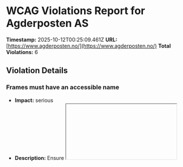 # WCAG Violations Report for Agderposten AS

**Timestamp:** 2025-10-12T00:25:09.461Z
**URL:** [https://www.agderposten.no/](https://www.agderposten.no/)
**Total Violations:** 6

## Violation Details

### Frames must have an accessible name

- **Impact:** serious
- **Description:** Ensure <iframe> and <frame> elements have an accessible name
- **Help URL:** https://dequeuniversity.com/rules/axe/4.10/frame-title?application=playwright
- **Tags:** cat.text-alternatives, wcag2a, wcag412, section508, section508.22.i, TTv5, TT12.d, EN-301-549, EN-9.4.1.2
- **Count:** 1

#### Affected Elements:

- `#dakapo_postopbar`

### Heading levels should only increase by one

- **Impact:** moderate
- **Description:** Ensure the order of headings is semantically correct
- **Help URL:** https://dequeuniversity.com/rules/axe/4.10/heading-order?application=playwright
- **Tags:** cat.semantics, best-practice
- **Count:** 1

#### Affected Elements:

- `.is-primary-skin.is-skin.gridtriple > a > .text.t100 > h3`

### Main landmark should not be contained in another landmark

- **Impact:** moderate
- **Description:** Ensure the main landmark is at top level
- **Help URL:** https://dequeuniversity.com/rules/axe/4.10/landmark-main-is-top-level?application=playwright
- **Tags:** cat.semantics, best-practice
- **Count:** 95

#### Affected Elements:

- `.gridfullsize.hot60.life40 > a > .text.t100`
- `.Bundles:nth-child(1) > .OnePlusXTeasers.grid > .gridspotlight.card-size-large.hot60 > a > .text.t100`
- `.Bundles:nth-child(1) > .OnePlusXTeasers.grid > .hot80.gridspotlightside.life40 > a > .text.t100`
- `.Bundles:nth-child(1) > .OnePlusXTeasers.grid > .no-image.is-dark-skin.is-skin > a > .text.t100`
- `.flipped.OnePlusXTeasers.grid:nth-child(1) > .life20.gridspotlightside.hot60 > a > .text.t100`
- `.flipped.OnePlusXTeasers.grid:nth-child(1) > .is-primary-skin.gridspotlight.card-size-large > a > .text.t100`
- `.is-rosa-skin > a > .text.t100`
- `.is-primary-skin.is-skin.gridtriple > a > .text.t100`
- `.ThreeTeasers.grid:nth-child(4) > .hot70.gridtriple.life40 > a > .text.t100`
- `.ThreeTeasers.grid:nth-child(4) > .gridtriple.hot60.life40:nth-child(3) > a > .text.t100`
- `.AdWithTeaser.grid:nth-child(5) > .life60.hot70.gridtriple > a > .text.t100`
- `.OnePlusXTeasers.grid:nth-child(7) > .is-primary-skin.gridspotlight.card-size-large > a > .text.t100`
- `.no-image.is-dark-skin.life20 > a > .text.t100`
- `.OnePlusXTeasers.grid:nth-child(7) > .gridspotlightside.hot60.life40 > a > .text.t100`
- `.flipped.OnePlusXTeasers.grid:nth-child(11) > .life20.gridspotlightside.hot60:nth-child(1) > a > .text.t100`
- `.life60.opinion.gridspotlight > a > .text.t100`
- `.flipped.OnePlusXTeasers.grid:nth-child(11) > .no-image.is-aske-skin.life20 > a > .text.t100`
- `.ThreeTeasers.grid:nth-child(13) > .gridtriple.hot60.life40:nth-child(1) > a > .text.t100`
- `.ThreeTeasers.grid:nth-child(13) > .life20.gridtriple.hot60 > a > .text.t100`
- `.ThreeTeasers.grid:nth-child(13) > .gridtriple.hot60.life40:nth-child(3) > a > .text.t100`
- `.life60.opinion.hot70 > a > .text.t100`
- `.AdWithTeaser.grid:nth-child(19) > .hot70.gridtriple.life40 > a > .text.t100`
- `.OnePlusXTeasers.grid:nth-child(20) > .life20.gridspotlight.card-size-large > a > .text.t100`
- `.life60.is-primary-skin.is-skin > a > .text.t100`
- `.OnePlusXTeasers.grid:nth-child(20) > .no-image.is-aske-skin.life20 > a > .text.t100`
- `.flipped.OnePlusXTeasers.grid:nth-child(21) > .is-dark-skin.is-skin.gridspotlightside > a > .text.t100`
- `.flipped.OnePlusXTeasers.grid:nth-child(21) > .gridspotlight.card-size-large.hot70 > a > .text.t100`
- `.flipped.OnePlusXTeasers.grid:nth-child(21) > .no-image.is-aske-skin.life20 > a > .text.t100`
- `.ThreeTeasers.grid:nth-child(23) > .hot70.gridtriple.life40 > a > .text.t100`
- `.ThreeTeasers.grid:nth-child(23) > .is-aske-skin.is-skin.gridtriple:nth-child(2) > a > .text.t100`
- `.ThreeTeasers.grid:nth-child(23) > .no-image.is-aske-skin.life20 > a > .text.t100`
- `.hot40 > a > .text.t100`
- `.is-aske-skin.is-skin.gridspotlightside:nth-child(2) > a > .text.t100`
- `.OnePlusXTeasers.grid:nth-child(24) > .no-image.is-aske-skin.life20 > a > .text.t100`
- `.AdWithTeaser.flipped.grid:nth-child(25) > .is-aske-skin.life20.is-skin > a > .text.t100`
- `.flipped.OnePlusXTeasers.grid:nth-child(26) > .is-aske-skin.life20.is-skin > a > .text.t100`
- `.flipped.OnePlusXTeasers.grid:nth-child(26) > .life20.gridspotlight.card-size-large > a > .text.t100`
- `.flipped.OnePlusXTeasers.grid:nth-child(26) > .gridspotlightside.hot60.life40 > a > .text.t100`
- `.ThreeTeasers.grid:nth-child(27) > .life20.gridtriple.hot60 > a > .text.t100`
- `.ThreeTeasers.grid:nth-child(27) > .gridtriple.hot60.life40 > a > .text.t100`
- `.ThreeTeasers.grid:nth-child(27) > .hot70.gridtriple.life40 > a > .text.t100`
- `.AdWithTeaser.grid:nth-child(28) > .hot70.gridtriple.life40 > a > .text.t100`
- `.OnePlusXTeasers.grid:nth-child(29) > .hot50.gridspotlight.card-size-large > a > .text.t100`
- `.OnePlusXTeasers.grid:nth-child(29) > .opinion.hot50.gridspotlightside > a > .text.t100`
- `.OnePlusXTeasers.grid:nth-child(29) > .hot80.gridspotlightside.life40 > a > .text.t100`
- `.hot50.life20.gridspotlightside > a > .text.t100`
- `.flipped.OnePlusXTeasers.grid:nth-child(30) > .gridspotlight.card-size-large.hot70 > a > .text.t100`
- `.flipped.OnePlusXTeasers.grid:nth-child(30) > .opinion.hot50.gridspotlightside > a > .text.t100`
- `.AdWithTeaser.flipped.grid:nth-child(31) > .hot70.gridtriple.life40 > a > .text.t100`
- `.ThreeTeasers.grid:nth-child(32) > .hot70.gridtriple.life40:nth-child(1) > a > .text.t100`
- `.ThreeTeasers.grid:nth-child(32) > .hot70.gridtriple.life40:nth-child(2) > a > .text.t100`
- `.ThreeTeasers.grid:nth-child(32) > .hot70.gridtriple.life40:nth-child(3) > a > .text.t100`
- `.OnePlusXTeasers.grid:nth-child(33) > .is-primary-skin.gridspotlight.card-size-large > a > .text.t100`
- `.OnePlusXTeasers.grid:nth-child(33) > .gridspotlightside.hot60.life40:nth-child(2) > a > .text.t100`
- `.OnePlusXTeasers.grid:nth-child(33) > .gridspotlightside.hot60.life40:nth-child(3) > a > .text.t100`
- `.AdWithTeaser.grid:nth-child(34) > .is-dark-skin.is-skin.gridtriple > a > .text.t100`
- `.variant-a > a > .text.t100`
- `.flipped.OnePlusXTeasers.grid:nth-child(35) > .gridspotlight.card-size-large.hot60 > a > .text.t100`
- `.flipped.OnePlusXTeasers.grid:nth-child(35) > .hot70.gridspotlightside.life40 > a > .text.t100`
- `.ThreeTeasers.grid:nth-child(36) > .gridtriple.hot60.life40:nth-child(1) > a > .text.t100`
- `.ThreeTeasers.grid:nth-child(36) > .gridtriple.hot60.life40:nth-child(2) > a > .text.t100`
- `.ThreeTeasers.grid:nth-child(36) > .hot50.gridtriple.life40 > a > .text.t100`
- `.hot30 > a > .text.t100`
- `.OnePlusXTeasers.grid:nth-child(38) > .gridspotlight.card-size-large.hot60 > a > .text.t100`
- `.OnePlusXTeasers.grid:nth-child(38) > .hot70.gridspotlightside.life40 > a > .text.t100`
- `.OnePlusXTeasers.grid:nth-child(38) > .gridspotlightside.hot60.life40 > a > .text.t100`
- `.flipped.OnePlusXTeasers.grid:nth-child(39) > .is-primary-skin.is-skin.gridspotlightside > a > .text.t100`
- `.opinion.hot50.gridspotlight > a > .text.t100`
- `.flipped.OnePlusXTeasers.grid:nth-child(39) > .is-dark-skin.is-skin.hot70 > a > .text.t100`
- `.AdWithTeaser.grid:nth-child(40) > .is-dark-skin.is-skin.hot70 > a > .text.t100`
- `.ThreeTeasers.grid:nth-child(41) > .hot50.gridtriple.life40 > a > .text.t100`
- `.ThreeTeasers.grid:nth-child(41) > .is-dark-skin.is-skin.hot70 > a > .text.t100`
- `.ThreeTeasers.grid:nth-child(41) > .gridtriple.hot60.life40 > a > .text.t100`
- `.OnePlusXTeasers.grid:nth-child(42) > .gridspotlight.card-size-large.hot60 > a > .text.t100`
- `.OnePlusXTeasers.grid:nth-child(42) > .hot70.gridspotlightside.life40:nth-child(2) > a > .text.t100`
- `.OnePlusXTeasers.grid:nth-child(42) > .hot70.gridspotlightside.life40:nth-child(3) > a > .text.t100`
- `.AdWithTeaser.flipped.grid:nth-child(43) > .hot70.gridtriple.life40 > a > .text.t100`
- `.flipped.OnePlusXTeasers.grid:nth-child(44) > .is-dark-skin.is-skin.gridspotlightside > a > .text.t100`
- `.flipped.OnePlusXTeasers.grid:nth-child(44) > .gridspotlight.card-size-large.hot60 > a > .text.t100`
- `.flipped.OnePlusXTeasers.grid:nth-child(44) > .hot70.gridspotlightside.life40 > a > .text.t100`
- `.ThreeTeasers.grid:nth-child(45) > .gridtriple.hot60.life40 > a > .text.t100`
- `.ThreeTeasers.grid:nth-child(45) > .life60.hot70.gridtriple > a > .text.t100`
- `.opinion.hot50.gridtriple > a > .text.t100`
- `.hot50.is-aske-skin.gridspotlight > a > .text.t100`
- `.OnePlusXTeasers.grid:nth-child(46) > .hot50.gridspotlightside.life40 > a > .text.t100`
- `.OnePlusXTeasers.grid:nth-child(46) > .no-image.is-aske-skin.is-skin > a > .text.t100`
- `.opinion.hot50.gridspotlightside:nth-child(1) > a > .text.t100`
- `.flipped.OnePlusXTeasers.grid:nth-child(47) > .gridspotlight.card-size-large.hot70 > a > .text.t100`
- `.flipped.OnePlusXTeasers.grid:nth-child(47) > .opinion.hot50.gridspotlightside:nth-child(3) > a > .text.t100`
- `.ThreeTeasers.grid:nth-child(48) > .is-dark-skin.is-skin.gridtriple > a > .text.t100`
- `.ThreeTeasers.grid:nth-child(48) > .gridtriple.hot60.life40:nth-child(2) > a > .text.t100`
- `.ThreeTeasers.grid:nth-child(48) > .hot70.gridtriple.life40 > a > .text.t100`
- `.OnePlusXTeasers.grid:nth-child(49) > .gridspotlight.card-size-large.hot60 > a > .text.t100`
- `.OnePlusXTeasers.grid:nth-child(49) > .gridspotlightside.hot60.life40:nth-child(2) > a > .text.t100`
- `.OnePlusXTeasers.grid:nth-child(49) > .no-image.is-aske-skin.is-skin > a > .text.t100`

### Document should not have more than one main landmark

- **Impact:** moderate
- **Description:** Ensure the document has at most one main landmark
- **Help URL:** https://dequeuniversity.com/rules/axe/4.10/landmark-no-duplicate-main?application=playwright
- **Tags:** cat.semantics, best-practice
- **Count:** 1

#### Affected Elements:

- `.Layout`

### Landmarks should have a unique role or role/label/title (i.e. accessible name) combination

- **Impact:** moderate
- **Description:** Ensure landmarks are unique
- **Help URL:** https://dequeuniversity.com/rules/axe/4.10/landmark-unique?application=playwright
- **Tags:** cat.semantics, best-practice
- **Count:** 2

#### Affected Elements:

- `.top`
- `.Layout`

### Elements should not have tabindex greater than zero

- **Impact:** serious
- **Description:** Ensure tabindex attribute values are not greater than 0
- **Help URL:** https://dequeuniversity.com/rules/axe/4.10/tabindex?application=playwright
- **Tags:** cat.keyboard, best-practice
- **Count:** 2

#### Affected Elements:

- `.user`
- `.main`
